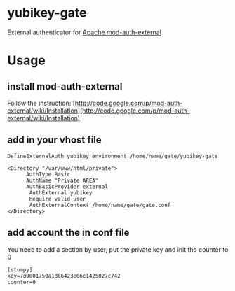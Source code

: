 # yubikey-gate

External authenticator for [Apache mod-auth-external](http://code.google.com/p/mod-auth-external/)

# Usage

## install mod-auth-external
Follow the instruction: [http://code.google.com/p/mod-auth-external/wiki/Installation](http://code.google.com/p/mod-auth-external/wiki/Installation)

## add in your vhost file

	DefineExternalAuth yubikey environment /home/name/gate/yubikey-gate

	<Directory "/var/www/html/private">
		  AuthType Basic
		  AuthName "Private AREA"
		  AuthBasicProvider external
		   AuthExternal yubikey
		   Require valid-user
		   AuthExternalContext /home/name/gate/gate.conf
	</Directory>

## add account the in conf file
You need to add a section by user, put the private key and init the counter to 0

	[stumpy]
	key=7d9001750a1d86423e06c1425027c742
	counter=0
